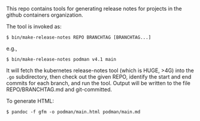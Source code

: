 This repo contains tools for generating release notes for
projects in the github containers organization.

The tool is invoked as:

    $ bin/make-release-notes REPO BRANCHTAG [BRANCHTAG...]

e.g.,

    $ bin/make-release-notes podman v4.1 main

It will fetch the kubernetes release-notes tool (which is HUGE, >4G)
into the `.go` subdirectory, then check out the given REPO, identify
the start and end commits for each branch, and run the tool. Output
will be written to the file REPO/BRANCHTAG.md and git-committed.

To generate HTML:

    $ pandoc -f gfm -o podman/main.html podman/main.md
